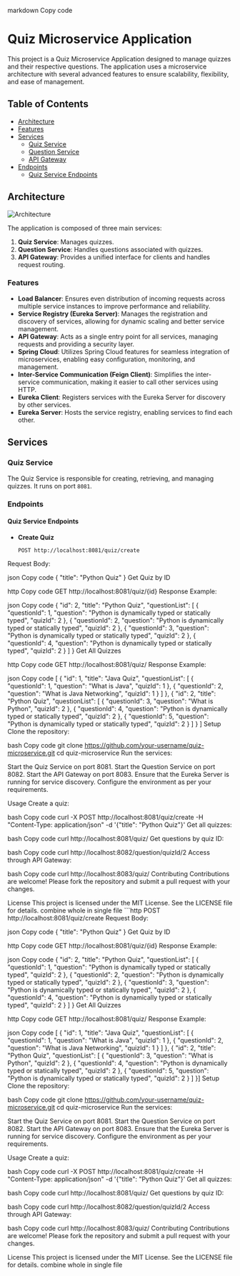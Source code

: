 markdown
Copy code
# Quiz Microservice Application

This project is a Quiz Microservice Application designed to manage quizzes and their respective questions. The application uses a microservice architecture with several advanced features to ensure scalability, flexibility, and ease of management.

## Table of Contents

- [Architecture](#architecture)
- [Features](#features)
- [Services](#services)
  - [Quiz Service](#quiz-service)
  - [Question Service](#question-service)
  - [API Gateway](#api-gateway)
- [Endpoints](#endpoints)
  - [Quiz Service Endpoints](#quiz-service-endpoints)

## Architecture

![Architecture](https://your-image-link.com)

The application is composed of three main services:
1. **Quiz Service**: Manages quizzes.
2. **Question Service**: Handles questions associated with quizzes.
3. **API Gateway**: Provides a unified interface for clients and handles request routing.

### Features

- **Load Balancer**: Ensures even distribution of incoming requests across multiple service instances to improve performance and reliability.
- **Service Registry (Eureka Server)**: Manages the registration and discovery of services, allowing for dynamic scaling and better service management.
- **API Gateway**: Acts as a single entry point for all services, managing requests and providing a security layer.
- **Spring Cloud**: Utilizes Spring Cloud features for seamless integration of microservices, enabling easy configuration, monitoring, and management.
- **Inter-Service Communication (Feign Client)**: Simplifies the inter-service communication, making it easier to call other services using HTTP.
- **Eureka Client**: Registers services with the Eureka Server for discovery by other services.
- **Eureka Server**: Hosts the service registry, enabling services to find each other.

## Services

### Quiz Service

The Quiz Service is responsible for creating, retrieving, and managing quizzes. It runs on port `8081`.

### Endpoints

#### Quiz Service Endpoints

- **Create Quiz**

  ```http
  POST http://localhost:8081/quiz/create
Request Body:

json
Copy code
{
  "title": "Python Quiz"
}
Get Quiz by ID

http
Copy code
GET http://localhost:8081/quiz/{id}
Response Example:

json
Copy code
{
  "id": 2,
  "title": "Python Quiz",
  "questionList": [
    {
      "questionId": 1,
      "question": "Python is dynamically typed or statically typed",
      "quizId": 2
    },
    {
      "questionId": 2,
      "question": "Python is dynamically typed or statically typed",
      "quizId": 2
    },
    {
      "questionId": 3,
      "question": "Python is dynamically typed or statically typed",
      "quizId": 2
    },
    {
      "questionId": 4,
      "question": "Python is dynamically typed or statically typed",
      "quizId": 2
    }
  ]
}
Get All Quizzes

http
Copy code
GET http://localhost:8081/quiz/
Response Example:

json
Copy code
[
  {
    "id": 1,
    "title": "Java Quiz",
    "questionList": [
      {
        "questionId": 1,
        "question": "What is Java",
        "quizId": 1
      },
      {
        "questionId": 2,
        "question": "What is Java Networking",
        "quizId": 1
      }
    ]
  },
  {
    "id": 2,
    "title": "Python Quiz",
    "questionList": [
      {
        "questionId": 3,
        "question": "What is Python",
        "quizId": 2
      },
      {
        "questionId": 4,
        "question": "Python is dynamically typed or statically typed",
        "quizId": 2
      },
      {
        "questionId": 5,
        "question": "Python is dynamically typed or statically typed",
        "quizId": 2
      }
    ]
  }
]
Setup
Clone the repository:

bash
Copy code
git clone https://github.com/your-username/quiz-microservice.git
cd quiz-microservice
Run the services:

Start the Quiz Service on port 8081.
Start the Question Service on port 8082.
Start the API Gateway on port 8083.
Ensure that the Eureka Server is running for service discovery.
Configure the environment as per your requirements.

Usage
Create a quiz:

bash
Copy code
curl -X POST http://localhost:8081/quiz/create -H "Content-Type: application/json" -d '{"title": "Python Quiz"}'
Get all quizzes:

bash
Copy code
curl http://localhost:8081/quiz/
Get questions by quiz ID:

bash
Copy code
curl http://localhost:8082/question/quizId/2
Access through API Gateway:

bash
Copy code
curl http://localhost:8083/quiz/
Contributing
Contributions are welcome! Please fork the repository and submit a pull request with your changes.

License
This project is licensed under the MIT License. See the LICENSE file for details. combine whole in single file
\`\`\`http POST http://localhost:8081/quiz/create Request Body:

json Copy code { "title": "Python Quiz" } Get Quiz by ID

http Copy code GET http://localhost:8081/quiz/{id} Response Example:

json Copy code { "id": 2, "title": "Python Quiz", "questionList": \[ {
"questionId": 1, "question": "Python is dynamically typed or statically
typed", "quizId": 2 }, { "questionId": 2, "question": "Python is
dynamically typed or statically typed", "quizId": 2 }, { "questionId":
3, "question": "Python is dynamically typed or statically typed",
"quizId": 2 }, { "questionId": 4, "question": "Python is dynamically
typed or statically typed", "quizId": 2 } \] } Get All Quizzes

http Copy code GET http://localhost:8081/quiz/ Response Example:

json Copy code \[ { "id": 1, "title": "Java Quiz", "questionList": \[ {
"questionId": 1, "question": "What is Java", "quizId": 1 }, {
"questionId": 2, "question": "What is Java Networking", "quizId": 1 } \]
}, { "id": 2, "title": "Python Quiz", "questionList": \[ { "questionId":
3, "question": "What is Python", "quizId": 2 }, { "questionId": 4,
"question": "Python is dynamically typed or statically typed", "quizId":
2 }, { "questionId": 5, "question": "Python is dynamically typed or
statically typed", "quizId": 2 } \] }\] Setup Clone the repository:

bash Copy code git clone
https://github.com/your-username/quiz-microservice.git cd
quiz-microservice Run the services:

Start the Quiz Service on port 8081. Start the Question Service on port
8082. Start the API Gateway on port 8083. Ensure that the Eureka Server
is running for service discovery. Configure the environment as per your
requirements.

Usage Create a quiz:

bash Copy code curl -X POST http://localhost:8081/quiz/create -H
"Content-Type: application/json" -d '{"title": "Python Quiz"}' Get all
quizzes:

bash Copy code curl http://localhost:8081/quiz/ Get questions by quiz
ID:

bash Copy code curl http://localhost:8082/question/quizId/2 Access
through API Gateway:

bash Copy code curl http://localhost:8083/quiz/ Contributing
Contributions are welcome! Please fork the repository and submit a pull
request with your changes.

License This project is licensed under the MIT License. See the LICENSE
file for details. combine whole in single file
